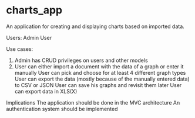 # charts_app


An application for creating and displaying charts based on imported data.

Users:
Admin
User

Use cases:
1. Admin has CRUD privileges on users and other models
2. User can either import a document with the data of a graph or enter it manually
User can pick and choose for at least 4 different graph types
User can export the data (mostly because of the manually entered data) to CSV or JSON
User can save his graphs and revisit them later
User can export data in XLS(X)


Implications
The application should be done in the MVC architecture
An authentication system should be implemented
